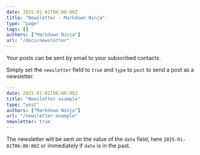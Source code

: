 ```yaml
---
date: 2025-01-01T06:00:00Z
title: "Newsletter - Markdown Ninja"
type: "page"
tags: []
authors: ["Markdown Ninja"]
url: "/docs/newsletter"
---
```


Your posts can be sent by email to your subscribed contacts.

Simply set the `newsletter` field to `true` and `type` to `post` to send a post as a newsletter.

```yaml
---
date: 2025-01-01T06:00:00Z
title: "Newsletter example"
type: "post"
authors: ["Markdown Ninja"]
url: "/newsletter-example"
newsletter: true
---
```

The newsletter will be sent on the value of the `date` field, here `2025-01-01T06:00:00Z` or immediately if `date` is in the past.
